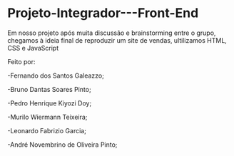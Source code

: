 # Projeto-Integrador---Front-End

Em nosso projeto após muita discussão e brainstorming entre o grupo, chegamos à ideia final de reproduzir um site de vendas, ultilizamos HTML, CSS e JavaScript

Feito por:

-Fernando dos Santos Galeazzo;

-Bruno Dantas Soares Pinto;

-Pedro Henrique Kiyozi Doy;

-Murilo Wiermann Teixeira;

-Leonardo Fabrizio Garcia;

-André Novembrino de Oliveira Pinto;
